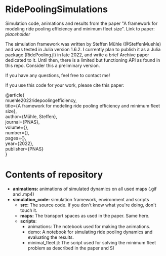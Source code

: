 # RidePoolingSimulations
Simulation code, animations and results from the paper "A framework for modeling ride pooling efficiency and minimum fleet size".
Link to paper: *placeholder*

The simulation framework was written by Steffen Mühle (@SteffenMuehle) and was tested in Julia version 1.6.2.
I currently plan to publish it as a Julia package (RidePooling.jl) in late 2022, and write a brief Archive paper dedicated to it.
Until then, there is a limited but functioning API as found in this repo. Consider this a preliminary version.

If you have any questions, feel free to contact me!

If you use this code for your work, please cite this paper:

@article{\
  muehle2022ridepoolingefficiency,\
  title={A framework for modeling ride pooling efficiency and minimum fleet size},\
  author={Mühle, Steffen},\
  journal={PNAS},\
  volume={},\
  number={},\
  pages={},\
  year={2022},\
  publisher={PNAS}\
}


# Contents of repository
- **animations:** animations of simulated dynamics on all used maps (.gif and .mp4)
- **simulation_code:** simulation framework, environment and scripts
  - **src:** The source code. If you don't know what you're doing, don't touch it.
  - **maps:** The transport spaces as used in the paper. Same here.
  - **scripts**:
    - animations: The notebook used for making the animations.
    - demo: A notebook for simulating ride pooling dynamics and evaluating the results.
    - minimal_fleet.jl: The script used for solving the minimum fleet problem as described in the paper and SI
